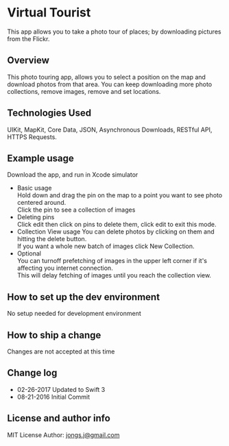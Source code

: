 # Virtual Tourist
This app allows you to take a photo tour of places; by downloading pictures from the Flickr.

## Overview
This photo touring app, allows you to select a position on the map and download photos from that area.
You can keep downloading more photo collections, remove images, remove and set locations.

## Technologies Used
   
UIKit, MapKit, Core Data, JSON, Asynchronous Downloads,  RESTful API, HTTPS Requests.  

## Example usage
Download the app, and run in Xcode simulator

* Basic usage  
   Hold down and drag the pin on the map to a point you want to see photo centered around.  
   Click the pin to see a collection of images
* Deleting pins  
   Click edit then click on pins to delete them, click edit to exit this mode.  
* Collection View usage
   You can delete photos by clicking on them and hitting the delete button.  
   If you want a whole new batch of images click New Collection.   
* Optional  
   You can turnoff prefetching of images in the upper left corner if it's affecting you internet connection.  
   This will delay fetching of images until you reach the collection view.

## How to set up the dev environment
No setup needed for development environment

## How to ship a change
Changes are not accepted at this time
 
## Change log 
* 02-26-2017 Updated to Swift 3
* 08-21-2016 Initial Commit

## License and author info
MIT License
Author: jongs.j@gmail.com
